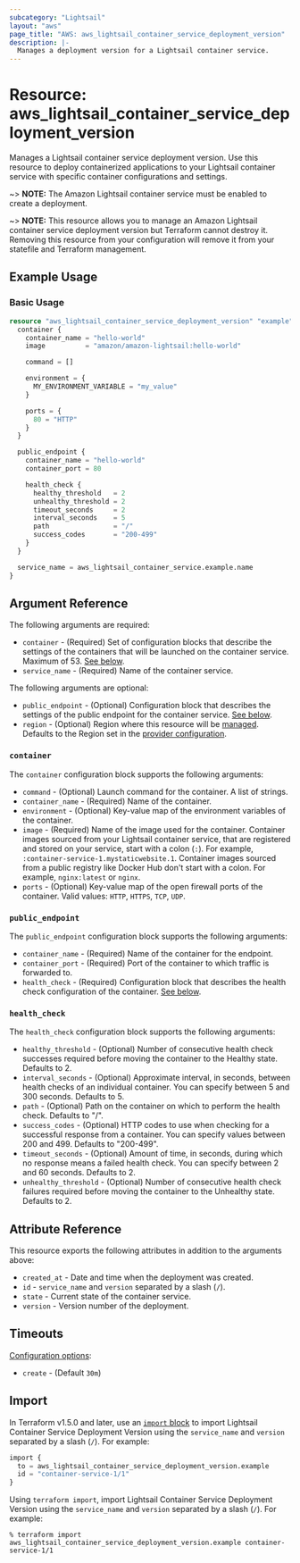 ```yaml
---
subcategory: "Lightsail"
layout: "aws"
page_title: "AWS: aws_lightsail_container_service_deployment_version"
description: |-
  Manages a deployment version for a Lightsail container service.
---
```


# Resource: aws_lightsail_container_service_deployment_version

Manages a Lightsail container service deployment version. Use this resource to deploy containerized applications to your Lightsail container service with specific container configurations and settings.

~> **NOTE:** The Amazon Lightsail container service must be enabled to create a deployment.

~> **NOTE:** This resource allows you to manage an Amazon Lightsail container service deployment version but Terraform cannot destroy it. Removing this resource from your configuration will remove it from your statefile and Terraform management.

## Example Usage

### Basic Usage

```terraform
resource "aws_lightsail_container_service_deployment_version" "example" {
  container {
    container_name = "hello-world"
    image          = "amazon/amazon-lightsail:hello-world"

    command = []

    environment = {
      MY_ENVIRONMENT_VARIABLE = "my_value"
    }

    ports = {
      80 = "HTTP"
    }
  }

  public_endpoint {
    container_name = "hello-world"
    container_port = 80

    health_check {
      healthy_threshold   = 2
      unhealthy_threshold = 2
      timeout_seconds     = 2
      interval_seconds    = 5
      path                = "/"
      success_codes       = "200-499"
    }
  }

  service_name = aws_lightsail_container_service.example.name
}
```

## Argument Reference

The following arguments are required:

* `container` - (Required) Set of configuration blocks that describe the settings of the containers that will be launched on the container service. Maximum of 53. [See below](#container).
* `service_name` - (Required) Name of the container service.

The following arguments are optional:

* `public_endpoint` - (Optional) Configuration block that describes the settings of the public endpoint for the container service. [See below](#public_endpoint).
* `region` - (Optional) Region where this resource will be [managed](https://docs.aws.amazon.com/general/latest/gr/rande.html#regional-endpoints). Defaults to the Region set in the [provider configuration](https://registry.terraform.io/providers/hashicorp/aws/latest/docs#aws-configuration-reference).

### `container`

The `container` configuration block supports the following arguments:

* `command` - (Optional) Launch command for the container. A list of strings.
* `container_name` - (Required) Name of the container.
* `environment` - (Optional) Key-value map of the environment variables of the container.
* `image` - (Required) Name of the image used for the container. Container images sourced from your Lightsail container service, that are registered and stored on your service, start with a colon (`:`). For example, `:container-service-1.mystaticwebsite.1`. Container images sourced from a public registry like Docker Hub don't start with a colon. For example, `nginx:latest` or `nginx`.
* `ports` - (Optional) Key-value map of the open firewall ports of the container. Valid values: `HTTP`, `HTTPS`, `TCP`, `UDP`.

### `public_endpoint`

The `public_endpoint` configuration block supports the following arguments:

* `container_name` - (Required) Name of the container for the endpoint.
* `container_port` - (Required) Port of the container to which traffic is forwarded to.
* `health_check` - (Required) Configuration block that describes the health check configuration of the container. [See below](#health_check).

### `health_check`

The `health_check` configuration block supports the following arguments:

* `healthy_threshold` - (Optional) Number of consecutive health check successes required before moving the container to the Healthy state. Defaults to 2.
* `interval_seconds` - (Optional) Approximate interval, in seconds, between health checks of an individual container. You can specify between 5 and 300 seconds. Defaults to 5.
* `path` - (Optional) Path on the container on which to perform the health check. Defaults to "/".
* `success_codes` - (Optional) HTTP codes to use when checking for a successful response from a container. You can specify values between 200 and 499. Defaults to "200-499".
* `timeout_seconds` - (Optional) Amount of time, in seconds, during which no response means a failed health check. You can specify between 2 and 60 seconds. Defaults to 2.
* `unhealthy_threshold` - (Optional) Number of consecutive health check failures required before moving the container to the Unhealthy state. Defaults to 2.

## Attribute Reference

This resource exports the following attributes in addition to the arguments above:

* `created_at` - Date and time when the deployment was created.
* `id` - `service_name` and `version` separated by a slash (`/`).
* `state` - Current state of the container service.
* `version` - Version number of the deployment.

## Timeouts

[Configuration options](https://developer.hashicorp.com/terraform/language/resources/syntax#operation-timeouts):

* `create` - (Default `30m`)

## Import

In Terraform v1.5.0 and later, use an [`import` block](https://developer.hashicorp.com/terraform/language/import) to import Lightsail Container Service Deployment Version using the `service_name` and `version` separated by a slash (`/`). For example:

```terraform
import {
  to = aws_lightsail_container_service_deployment_version.example
  id = "container-service-1/1"
}
```

Using `terraform import`, import Lightsail Container Service Deployment Version using the `service_name` and `version` separated by a slash (`/`). For example:

```console
% terraform import aws_lightsail_container_service_deployment_version.example container-service-1/1
```
